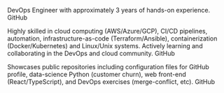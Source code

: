 DevOps Engineer with approximately 3 years of hands-on experience. 
GitHub

Highly skilled in cloud computing (AWS/Azure/GCP), CI/CD pipelines, automation, infrastructure-as-code (Terraform/Ansible), containerization (Docker/Kubernetes) and Linux/Unix systems.
Actively learning and collaborating in the DevOps and cloud community. 
GitHub

Showcases public repositories including configuration files for GitHub profile, data-science Python (customer churn), web front-end (React/TypeScript), and DevOps exercises (merge-conflict, etc). 
GitHub
